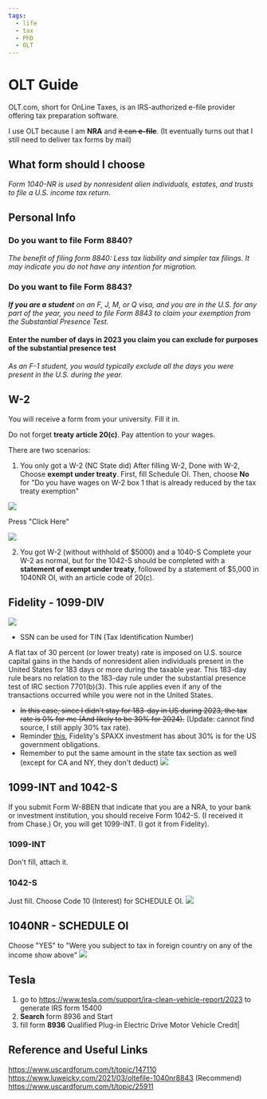 ```yaml
---
tags:
  - life
  - tax
  - PhD
  - OLT
---
```

# OLT Guide
OLT.com, short for OnLine Taxes, is an IRS-authorized e-file provider offering tax preparation software.

I use OLT because I am **NRA** and ~~it can **e-file**~~. (It eventually turns out that I still need to deliver tax forms by mail)

## What form should I choose
_Form 1040-NR is used by nonresident alien individuals, estates, and trusts to file a U.S. income tax return._

## Personal Info
### Do you want to file Form 8840?
_The benefit of filing form 8840: Less tax liability and simpler tax filings. It may indicate you do not have any intention for migration._
### Do you want to file Form 8843?
_**If you are a student** on an F, J, M, or Q visa, and you are in the U.S. for any part of the year, you need to file Form 8843 to claim your exemption from the Substantial Presence Test._

#### Enter the number of days in 2023 you claim you can exclude for purposes of the substantial presence test
_As an F-1 student, you would typically exclude all the days you were present in the U.S. during the year._


## W-2
You will receive a form from your university. Fill it in. 

Do not forget **treaty article 20(c)**. Pay attention to your wages. 


There are two scenarios:

1. You only got a W-2 (NC State did)
After filling W-2, Done with W-2, Choose **exempt under treaty**. First, fill Schedule OI. Then, choose **No** for "Do you have wages on W-2 box 1 that is already reduced by the tax treaty exemption"


![](https://webresources.aaaab3n.moe/share/SCR-20240320-ovcc.png)

Press "Click Here"

![](https://webresources.aaaab3n.moe/share/1040nr.png)

2. You got W-2 (without withhold of $5000) and a 1040-S
	Complete your W-2 as normal, but for the 1042-S should be completed with a **statement of exempt under treaty**, followed by a statement of $5,000 in 1040NR OI, with an article code of 20(c).
## Fidelity - 1099-DIV
![](https://webresources.aaaab3n.moe/share/Fidelity1099DIV.png)

- SSN can be used for TIN (Tax Identification Number)

A flat tax of 30 percent (or lower treaty) rate is imposed on U.S. source capital gains in the hands of nonresident alien individuals present in the United States for 183 days or more during the taxable year. This 183-day rule bears no relation to the 183-day rule under the substantial presence test of IRC section 7701(b)(3). This rule applies even if any of the transactions occurred while you were not in the United States.

<!-- ![](https://webresources.aaaab3n.moe/share/7701b3.png) -->

- ~~In this case, since I didn't stay for 183-day in US during 2023, the tax rate is 0% for me (And likely to be 30% for 2024).~~ (Update: cannot find source, I still apply 30% tax rate).
- Reminder [this](https://www.uscardforum.com/t/topic/227991), Fidelity's SPAXX investment has about 30% is for the US government obligations. 
- Remember to put the same amount in the state tax section as well (except for CA and NY, they don't deduct)
![](https://webresources.aaaab3n.moe/share/spaxx-30.png)
## 1099-INT and 1042-S
If you submit Form W-8BEN that indicate that you are a NRA, to your bank or investment institution, you should receive Form 1042-S. (I received it from Chase.) Or, you will get 1099-INT. (I got it from Fidelity). 

### 1099-INT
Don't fill, attach it.
### 1042-S
Just fill. Choose Code 10 (Interest) for SCHEDULE OI.
![](https://webresources.aaaab3n.moe/share/SCR-20240320-pawj.png)

## 1040NR - SCHEDULE OI
Choose "YES" to "Were you subject to tax in foreign country on any of the income show above"
![](https://webresources.aaaab3n.moe/share/SCR-20240320-ovcc.png)
## Tesla
1. go to https://www.tesla.com/support/ira-clean-vehicle-report/2023 to generate IRS form 15400
2. **Search** form 8936 and Start
3. fill form **8936** Qualified Plug-in Electric Drive Motor Vehicle Credit|

## Reference and Useful Links
https://www.uscardforum.com/t/topic/147110
https://www.luweicky.com/2021/03/oltefile-1040nr8843 (Recommend)
https://www.uscardforum.com/t/topic/25911


